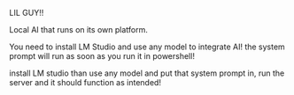 LIL GUY!!

Local AI that runs on its own platform.

You need to install LM Studio and use any model to integrate AI!
the system prompt will run as soon as you run it in powershell!

install LM studio than use any model and put that system prompt in, run the server and it should function as intended!
